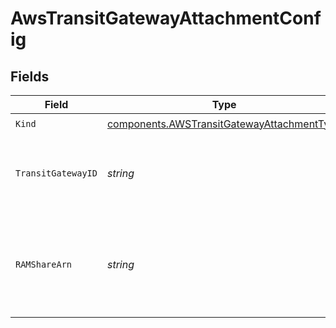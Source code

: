 # AwsTransitGatewayAttachmentConfig


## Fields

| Field                                                                                                    | Type                                                                                                     | Required                                                                                                 | Description                                                                                              |
| -------------------------------------------------------------------------------------------------------- | -------------------------------------------------------------------------------------------------------- | -------------------------------------------------------------------------------------------------------- | -------------------------------------------------------------------------------------------------------- |
| `Kind`                                                                                                   | [components.AWSTransitGatewayAttachmentType](../../models/components/awstransitgatewayattachmenttype.md) | :heavy_check_mark:                                                                                       | N/A                                                                                                      |
| `TransitGatewayID`                                                                                       | *string*                                                                                                 | :heavy_check_mark:                                                                                       | AWS Transit Gateway ID to create attachment to.                                                          |
| `RAMShareArn`                                                                                            | *string*                                                                                                 | :heavy_check_mark:                                                                                       | Resource Share ARN to verify request to create transit gateway attachment.                               |
